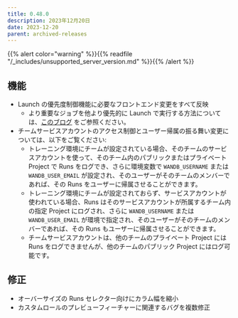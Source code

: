 ```yaml
---
title: 0.48.0
description: 2023年12月20日
date: 2023-12-20
parent: archived-releases
---
```


{{% alert color="warning" %}}{{% readfile "/_includes/unsupported_server_version.md" %}}{{% /alert %}}

## 機能

* Launch の優先度制御機能に必要なフロントエンド変更をすべて反映
  * より重要なジョブを他より優先的に Launch で実行する方法については、[このブログ](https://wandb.ai/wandb_fc/launch-releases/reports/Introducing-Priority-Based-Job-Management-with-W-B-Launch--Vmlldzo2MzE2NjI2) をご参照ください。
* チームサービスアカウントのアクセス制御とユーザー帰属の振る舞い変更については、以下をご覧ください:
  * トレーニング環境にチームが設定されている場合、そのチームのサービスアカウントを使って、そのチーム内のパブリックまたはプライベート Project で Runs をログでき、さらに環境変数で `WANDB_USERNAME` または `WANDB_USER_EMAIL` が設定され、そのユーザーがそのチームのメンバーであれば、その Runs をユーザーに帰属させることができます。
  * トレーニング環境にチームが設定されておらず、サービスアカウントが使われている場合、Runs はそのサービスアカウントが所属するチーム内の指定 Project にログされ、さらに `WANDB_USERNAME` または `WANDB_USER_EMAIL` が環境で指定され、そのユーザーがそのチームのメンバーであれば、その Runs もユーザーに帰属させることができます。
  * チームサービスアカウントは、他のチームのプライベート Project には Runs をログできませんが、他のチームのパブリック Project にはログ可能です。

## 修正

 * オーバーサイズの Runs セレクター向けにカラム幅を縮小
 * カスタムロールのプレビューフィーチャーに関連するバグを複数修正
